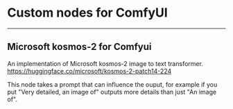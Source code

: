 <h1>Custom nodes for ComfyUI</h1>
<hr>
<h2>Microsoft kosmos-2 for Comfyui</h2>

An implementation of Microsoft kosmos-2 image to text transformer.<br>
https://huggingface.co/microsoft/kosmos-2-patch14-224

This node takes a prompt that can influence the ouput, for example if you put "Very detailed, an image of" outputs more details than just "An image of".